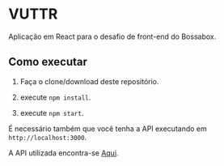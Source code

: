 # VUTTR

Aplicação em React para o desafio de front-end do Bossabox.

## Como executar

1. Faça o clone/download deste repositório.

2. execute `npm install`.

3. execute `npm start`.

É necessário também que você tenha a API executando em `http://localhost:3000`.

A API utilizada encontra-se [Aqui](https://gitlab.com/bossabox/challenge-fake-api/tree/master).




